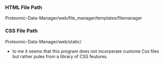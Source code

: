 ### HTML File Path
Proteomic-Data-Manager/web/file_manager/templates/filemanager
### CSS File Path
Proteomic-Data-Manager/web/static/
  - to me it seems that this program does not incorperate custome Css files but rather pules from a library of CSS feutures.
